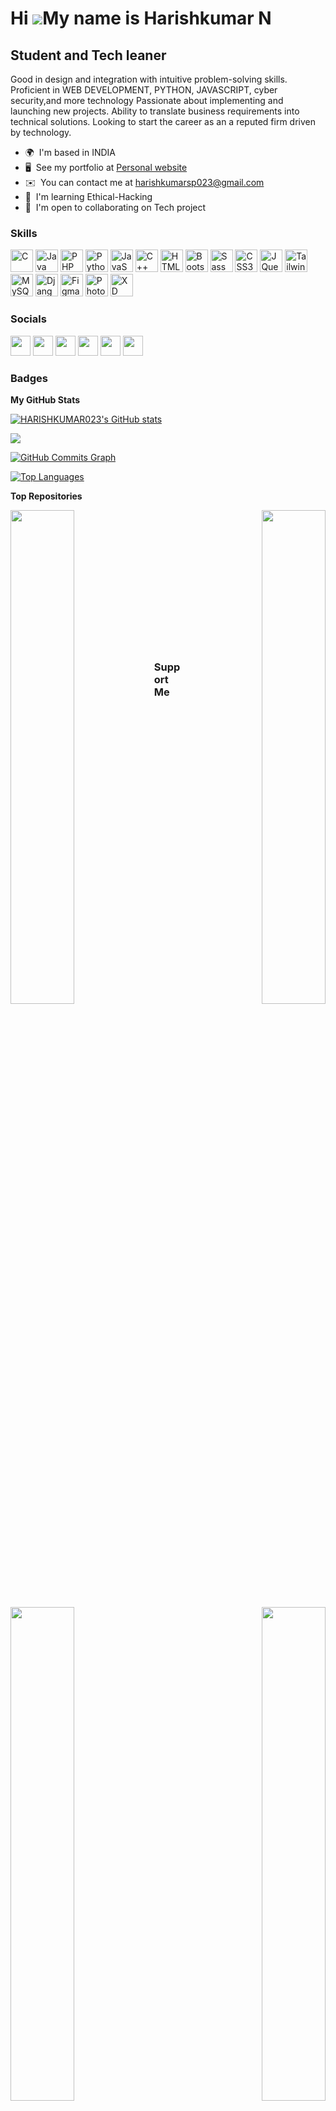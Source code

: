 Hi ![](https://user-images.githubusercontent.com/18350557/176309783-0785949b-9127-417c-8b55-ab5a4333674e.gif)My name is Harishkumar N
=====================================================================================================================================

Student and Tech leaner
-----------------------

Good in design and integration with intuitive problem-solving skills. Proficient in WEB DEVELOPMENT, PYTHON, JAVASCRIPT, cyber security,and more technology Passionate about implementing and launching new projects. Ability to translate business requirements into technical solutions. Looking to start the career as an a reputed firm driven by technology.

* 🌍  I'm based in INDIA
* 🖥️  See my portfolio at [Personal website](http://harishkumar023.github.io/Harishkumar/)
* ✉️  You can contact me at [harishkumarsp023@gmail.com](mailto:harishkumarsp023@gmail.com)
* 🧠  I'm learning Ethical-Hacking
* 🤝  I'm open to collaborating on Tech project

### Skills

<p align="left">
<a href="https://docs.microsoft.com/en-us/cpp/?view=msvc-170" target="_blank" rel="noreferrer"><img src="https://raw.githubusercontent.com/danielcranney/readme-generator/main/public/icons/skills/c-colored.svg" width="36" height="36" alt="C" /></a>
<a href="https://www.oracle.com/java/" target="_blank" rel="noreferrer"><img src="https://raw.githubusercontent.com/danielcranney/readme-generator/main/public/icons/skills/java-colored.svg" width="36" height="36" alt="Java" /></a>
<a href="https://www.php.net/" target="_blank" rel="noreferrer"><img src="https://raw.githubusercontent.com/danielcranney/readme-generator/main/public/icons/skills/php-colored.svg" width="36" height="36" alt="PHP" /></a>
<a href="https://www.python.org/" target="_blank" rel="noreferrer"><img src="https://raw.githubusercontent.com/danielcranney/readme-generator/main/public/icons/skills/python-colored.svg" width="36" height="36" alt="Python" /></a>
<a href="https://developer.mozilla.org/en-US/docs/Web/JavaScript" target="_blank" rel="noreferrer"><img src="https://raw.githubusercontent.com/danielcranney/readme-generator/main/public/icons/skills/javascript-colored.svg" width="36" height="36" alt="JavaScript" /></a>
<a href="https://docs.microsoft.com/en-us/cpp/?view=msvc-170" target="_blank" rel="noreferrer"><img src="https://raw.githubusercontent.com/danielcranney/readme-generator/main/public/icons/skills/cplusplus-colored.svg" width="36" height="36" alt="C++" /></a>
<a href="https://developer.mozilla.org/en-US/docs/Glossary/HTML5" target="_blank" rel="noreferrer"><img src="https://raw.githubusercontent.com/danielcranney/readme-generator/main/public/icons/skills/html5-colored.svg" width="36" height="36" alt="HTML5" /></a>
<a href="https://getbootstrap.com/" target="_blank" rel="noreferrer"><img src="https://raw.githubusercontent.com/danielcranney/readme-generator/main/public/icons/skills/bootstrap-colored.svg" width="36" height="36" alt="Bootstrap" /></a>
<a href="https://sass-lang.com/" target="_blank" rel="noreferrer"><img src="https://raw.githubusercontent.com/danielcranney/readme-generator/main/public/icons/skills/sass-colored.svg" width="36" height="36" alt="Sass" /></a>
<a href="https://www.w3.org/TR/CSS/#css" target="_blank" rel="noreferrer"><img src="https://raw.githubusercontent.com/danielcranney/readme-generator/main/public/icons/skills/css3-colored.svg" width="36" height="36" alt="CSS3" /></a>
<a href="https://jquery.com/" target="_blank" rel="noreferrer"><img src="https://raw.githubusercontent.com/danielcranney/readme-generator/main/public/icons/skills/jquery-colored.svg" width="36" height="36" alt="JQuery" /></a>
<a href="https://tailwindcss.com/" target="_blank" rel="noreferrer"><img src="https://raw.githubusercontent.com/danielcranney/readme-generator/main/public/icons/skills/tailwindcss-colored.svg" width="36" height="36" alt="TailwindCSS" /></a>
<a href="https://www.mysql.com/" target="_blank" rel="noreferrer"><img src="https://raw.githubusercontent.com/danielcranney/readme-generator/main/public/icons/skills/mysql-colored.svg" width="36" height="36" alt="MySQL" /></a>
<a href="https://www.djangoproject.com/" target="_blank" rel="noreferrer"><img src="https://raw.githubusercontent.com/danielcranney/readme-generator/main/public/icons/skills/django-colored.svg" width="36" height="36" alt="Django" /></a>
<a href="https://www.figma.com/" target="_blank" rel="noreferrer"><img src="https://raw.githubusercontent.com/danielcranney/readme-generator/main/public/icons/skills/figma-colored.svg" width="36" height="36" alt="Figma" /></a>
<a href="https://www.adobe.com/uk/products/photoshop.html" target="_blank" rel="noreferrer"><img src="https://raw.githubusercontent.com/danielcranney/readme-generator/main/public/icons/skills/photoshop-colored.svg" width="36" height="36" alt="Photoshop" /></a>
<a href="https://www.adobe.com/uk/products/xd.html" target="_blank" rel="noreferrer"><img src="https://raw.githubusercontent.com/danielcranney/readme-generator/main/public/icons/skills/xd-colored.svg" width="36" height="36" alt="XD" /></a>
</p>


### Socials

<p align="left"> <a href="https://www.codepen.io/harishkumar023" target="_blank" rel="noreferrer"><img src="https://raw.githubusercontent.com/danielcranney/readme-generator/main/public/icons/socials/codepen.svg" width="32" height="32" /></a> <a href="https://discord.com/users/Harish" target="_blank" rel="noreferrer"><img src="https://raw.githubusercontent.com/danielcranney/readme-generator/main/public/icons/socials/discord.svg" width="32" height="32" /></a> <a href="https://www.github.com/HARISHKUMAR023" target="_blank" rel="noreferrer"><img src="https://raw.githubusercontent.com/danielcranney/readme-generator/main/public/icons/socials/github.svg" width="32" height="32" /></a> <a href="https://www.linkedin.com/in/harishkumar-narasimman-242881222" target="_blank" rel="noreferrer"><img src="https://raw.githubusercontent.com/danielcranney/readme-generator/main/public/icons/socials/linkedin.svg" width="32" height="32" /></a> <a href="https://www.stackoverflow.com/users/17127552/harishkumar-n" target="_blank" rel="noreferrer"><img src="https://raw.githubusercontent.com/danielcranney/readme-generator/main/public/icons/socials/stackoverflow.svg" width="32" height="32" /></a> <a href="https://www.youtube.com/c/UCT0qh0BK9kGe2atm0ea2UZQ" target="_blank" rel="noreferrer"><img src="https://raw.githubusercontent.com/danielcranney/readme-generator/main/public/icons/socials/youtube.svg" width="32" height="32" /></a></p>

### Badges

<b>My GitHub Stats</b>

<a href="http://www.github.com/HARISHKUMAR023"><img src="https://github-readme-stats.vercel.app/api?username=HARISHKUMAR023&show_icons=true&hide=&count_private=true&title_color=14b8a6&text_color=ffffff&icon_color=22c55e&bg_color=000000&hide_border=true&show_icons=true" alt="HARISHKUMAR023's GitHub stats" /></a>

<a href="http://www.github.com/HARISHKUMAR023"><img src="https://github-readme-streak-stats.herokuapp.com/?user=HARISHKUMAR023&stroke=ffffff&background=000000&ring=14b8a6&fire=14b8a6&currStreakNum=ffffff&currStreakLabel=14b8a6&sideNums=ffffff&sideLabels=ffffff&dates=ffffff&hide_border=true" /></a>

<a href="http://www.github.com/HARISHKUMAR023"><img src="https://activity-graph.herokuapp.com/graph?username=HARISHKUMAR023&bg_color=000000&color=ffffff&line=22c55e&point=ffffff&area_color=000000&area=true&hide_border=true&custom_title=GitHub%20Commits%20Graph" alt="GitHub Commits Graph" /></a>

<a href="https://github.com/HARISHKUMAR023" align="left"><img src="https://github-readme-stats.vercel.app/api/top-langs/?username=HARISHKUMAR023&langs_count=10&title_color=14b8a6&text_color=ffffff&icon_color=22c55e&bg_color=000000&hide_border=true&locale=en&custom_title=Top%20%Languages" alt="Top Languages" /></a>

<b>Top Repositories</b>

<div width="100%" align="center"><a href="https://github.com/HARISHKUMAR023/personalwebpage" align="left"><img align="left" width="45%" src="https://github-readme-stats.vercel.app/api/pin/?username=HARISHKUMAR023&repo=personalwebpage&title_color=14b8a6&text_color=ffffff&icon_color=22c55e&bg_color=000000&hide_border=true&locale=en" /></a><a href="https://github.com/HARISHKUMAR023/Quest-tracker" align="right"><img align="right" width="45%" src="https://github-readme-stats.vercel.app/api/pin/?username=HARISHKUMAR023&repo=Quest-tracker&title_color=14b8a6&text_color=ffffff&icon_color=22c55e&bg_color=000000&hide_border=true&locale=en" /></a></div><br /><br /><br /><br /><br /><br /><br />

<br /><br /><br /><br /><br />

<div width="100%" align="center"><a href="https://github.com/HARISHKUMAR023/Web-project" align="left"><img align="left" width="45%" src="https://github-readme-stats.vercel.app/api/pin/?username=HARISHKUMAR023&repo=Web-project&title_color=14b8a6&text_color=ffffff&icon_color=22c55e&bg_color=000000&hide_border=true&locale=en" /></a><a href="https://github.com/HARISHKUMAR023/Shop" align="right"><img align="right" width="45%" src="https://github-readme-stats.vercel.app/api/pin/?username=HARISHKUMAR023&repo=Shop&title_color=14b8a6&text_color=ffffff&icon_color=22c55e&bg_color=000000&hide_border=true&locale=en" /></a></div>

### Support Me

<a href="https://www.buymeacoffee.com/harishkumar"><img src="https://cdn.buymeacoffee.com/buttons/v2/default-yellow.png" width="200" /></a>
